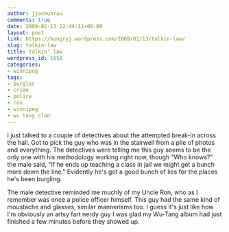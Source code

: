 ```yaml
---
author: jjackunrau
comments: true
date: 2009-02-13 22:44:11+00:00
layout: post
link: https://hungryj.wordpress.com/2009/02/13/talkin-law/
slug: talkin-law
title: talkin' law
wordpress_id: 1658
categories:
- winnipeg
tags:
- burglar
- crime
- police
- ron
- winnipeg
- wu tang clan
---
```


I just talked to a couple of detectives about the attempted break-in across the hall. Got to pick the guy who was in the stairwell from a pile of photos and everything. The detectives were telling me this guy seems to be the only one with his methodology working right now, though "Who knows?" the male said, "If he ends up teaching a class in jail we might get a bunch more down the line." Evidently he's got a good bunch of lies for the places he's been burgling.

The male detective reminded me muchly of my Uncle Ron, who as I remember was once a police officer himself. This guy had the same kind of moustache and glasses, similar mannerisms too. I guess it's just like how I'm obviously an artsy fart nerdy guy I was glad my Wu-Tang album had just finished a few minutes before they showed up.
